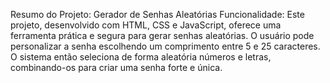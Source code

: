 Resumo do Projeto: Gerador de Senhas Aleatórias
Funcionalidade:
Este projeto, desenvolvido com HTML, CSS e JavaScript, oferece uma ferramenta prática e segura para gerar senhas aleatórias.
O usuário pode personalizar a senha escolhendo um comprimento entre 5 e 25 caracteres.
O sistema então seleciona de forma aleatória números e letras, combinando-os para criar uma senha forte e única.
